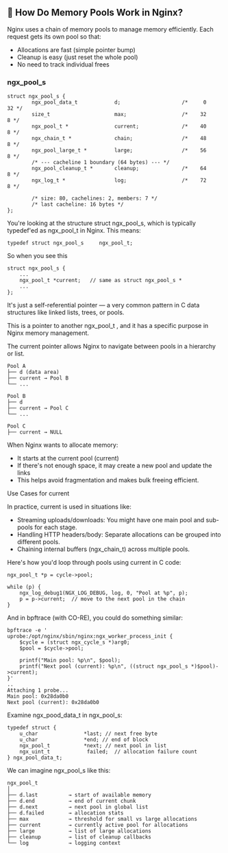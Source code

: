 ## 🧱 How Do Memory Pools Work in Nginx?
Nginx uses a chain of memory pools to manage memory efficiently. Each request gets its own pool so that:
- Allocations are fast (simple pointer bump)
- Cleanup is easy (just reset the whole pool)
- No need to track individual frees
### ngx_pool_s
```
struct ngx_pool_s {
        ngx_pool_data_t            d;                    /*     0    32 */
        size_t                     max;                  /*    32     8 */
        ngx_pool_t *               current;              /*    40     8 */
        ngx_chain_t *              chain;                /*    48     8 */
        ngx_pool_large_t *         large;                /*    56     8 */
        /* --- cacheline 1 boundary (64 bytes) --- */
        ngx_pool_cleanup_t *       cleanup;              /*    64     8 */
        ngx_log_t *                log;                  /*    72     8 */

        /* size: 80, cachelines: 2, members: 7 */
        /* last cacheline: 16 bytes */
};
```
You're looking at the structure struct ngx_pool_s, which is typically typedef'ed as ngx_pool_t in Nginx. This means:
```
typedef struct ngx_pool_s     ngx_pool_t;
```
So when you see this
```
struct ngx_pool_s {
    ...
    ngx_pool_t *current;   // same as struct ngx_pool_s *
    ...
};
```
It's just a self-referential pointer — a very common pattern in C data structures like linked lists, trees, or pools.

This is a pointer to another ngx_pool_t , and it has a specific purpose in Nginx memory management.

The current pointer allows Nginx to navigate between pools in a hierarchy or list.
```
Pool A
├── d (data area)
├── current → Pool B
└── ...

Pool B
├── d
├── current → Pool C
└── ...

Pool C
├── current → NULL
```

When Nginx wants to allocate memory:
- It starts at the current pool (current)
- If there's not enough space, it may create a new pool and update the links
- This helps avoid fragmentation and makes bulk freeing efficient.

Use Cases for current

In practice, current is used in situations like:
- Streaming uploads/downloads: You might have one main pool and sub-pools for each stage.
- Handling HTTP headers/body: Separate allocations can be grouped into different pools.
- Chaining internal buffers (ngx_chain_t) across multiple pools.

Here's how you'd loop through pools using current in C code:
```
ngx_pool_t *p = cycle->pool;

while (p) {
    ngx_log_debug1(NGX_LOG_DEBUG, log, 0, "Pool at %p", p);
    p = p->current;  // move to the next pool in the chain
}
```
And in bpftrace (with CO-RE), you could do something similar:
```
bpftrace -e '
uprobe:/opt/nginx/sbin/nginx:ngx_worker_process_init {
    $cycle = (struct ngx_cycle_s *)arg0;
    $pool = $cycle->pool;

    printf("Main pool: %p\n", $pool);
    printf("Next pool (current): %p\n", ((struct ngx_pool_s *)$pool)->current);
}'
..
Attaching 1 probe...
Main pool: 0x28da0b0
Next pool (current): 0x28da0b0
```
Examine  ngx_pood_data_t in ngx_pool_s:
```
typedef struct {
    u_char               *last; // next free byte
    u_char               *end; // end of block
    ngx_pool_t           *next; // next pool in list
    ngx_uint_t            failed;  // allocation failure count
} ngx_pool_data_t;
```
We can imagine ngx_pool_s like this:
```
ngx_pool_t
│
├── d.last          → start of available memory
├── d.end           → end of current chunk
├── d.next          → next pool in global list
├── d.failed        → allocation stats
├── max             → threshold for small vs large allocations
├── current         → currently active pool for allocations
├── large           → list of large allocations
├── cleanup         → list of cleanup callbacks
└── log             → logging context
```
